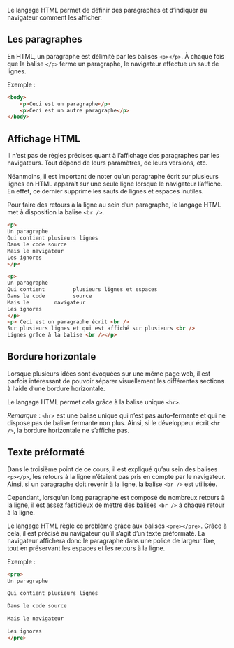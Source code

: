 Le langage HTML permet de définir des paragraphes et d’indiquer au navigateur comment les afficher.

## Les paragraphes

En HTML, un paragraphe est délimité par les balises ```<p></p>```. À chaque fois que la balise ```</p>``` ferme un paragraphe, le navigateur effectue un saut de lignes. 

Exemple :

``` html
<body>
	<p>Ceci est un paragraphe</p>
	<p>Ceci est un autre paragraphe</p>
</body>
```

## Affichage HTML

Il n’est pas de règles précises quant à l’affichage des paragraphes par les navigateurs. Tout dépend de leurs paramètres, de leurs versions, etc. 

Néanmoins, il est important de noter qu’un paragraphe écrit sur plusieurs lignes en HTML apparaît sur une seule ligne lorsque le navigateur l’affiche. En effet, ce dernier supprime les sauts de lignes et espaces inutiles. 

Pour faire des retours à la ligne au sein d’un paragraphe, le langage HTML met à disposition la balise ```<br />```.

``` html
<p>
Un paragraphe
Qui contient plusieurs lignes
Dans le code source 
Mais le navigateur
Les ignores
</p>

<p>
Un paragraphe
Qui contient         plusieurs lignes et espaces
Dans le code         source
Mais le        navigateur
Les ignores
</p>
<p> Ceci est un paragraphe écrit <br />
Sur plusieurs lignes et qui est affiché sur plusieurs <br />
Lignes grâce à la balise <br /></p>
```

## Bordure horizontale

Lorsque plusieurs idées sont évoquées sur une même page web, il est parfois intéressant de pouvoir séparer visuellement les différentes sections à l’aide d’une bordure horizontale. 

Le langage HTML permet cela grâce à la balise unique ```<hr>```.

*Remarque* : ```<hr>``` est une balise unique qui n’est pas auto-fermante et qui ne dispose pas de balise fermante non plus. Ainsi, si le développeur écrit ```<hr />```, la bordure horizontale ne s’affiche pas.

## Texte préformaté

Dans le troisième point de ce cours, il est expliqué qu’au sein des balises ```<p></p>```, les retours à la ligne n’étaient pas pris en compte par le navigateur. Ainsi, si un paragraphe doit revenir à la ligne, la balise ```<br />``` est utilisée. 

Cependant, lorsqu’un long paragraphe est composé de nombreux retours à la ligne, il est assez fastidieux de mettre des balises ```<br />``` à chaque retour à la ligne. 

Le langage HTML règle ce problème grâce aux balises ```<pre></pre>```. Grâce à cela, il est précisé au navigateur qu’il s’agit d’un texte préformaté. La navigateur affichera donc le paragraphe dans une police de largeur fixe, tout en préservant les espaces et les retours à la ligne.

Exemple :

``` html
<pre>
Un paragraphe

Qui contient plusieurs lignes

Dans le code source 

Mais le navigateur

Les ignores
</pre>
```
